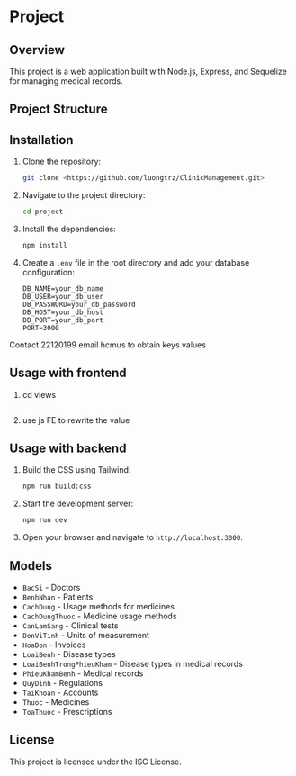 # Project

## Overview

This project is a web application built with Node.js, Express, and Sequelize for managing medical records.

## Project Structure

## Installation

1. Clone the repository:
    ```sh
    git clone <https://github.com/luongtrz/ClinicManagement.git>
    ```

2. Navigate to the project directory:
    ```sh
    cd project
    ```

3. Install the dependencies:
    ```sh
    npm install
    ```

4. Create a `.env` file in the root directory and add your database configuration:
    ```
    DB_NAME=your_db_name
    DB_USER=your_db_user
    DB_PASSWORD=your_db_password
    DB_HOST=your_db_host
    DB_PORT=your_db_port
    PORT=3000
    ```
Contact 22120199 email hcmus to obtain keys values

## Usage with frontend
1. cd views
    ```Live Server from index.js
    
2. use js FE to rewrite the value

## Usage with backend
1. Build the CSS using Tailwind:
    ```sh
    npm run build:css
    ```

2. Start the development server:
    ```sh
    npm run dev
    ```

3. Open your browser and navigate to `http://localhost:3000`.

## Models

- `BacSi` - Doctors
- `BenhNhan` - Patients
- `CachDung` - Usage methods for medicines
- `CachDungThuoc` - Medicine usage methods
- `CanLamSang` - Clinical tests
- `DonViTinh` - Units of measurement
- `HoaDon` - Invoices
- `LoaiBenh` - Disease types
- `LoaiBenhTrongPhieuKham` - Disease types in medical records
- `PhieuKhamBenh` - Medical records
- `QuyDinh` - Regulations
- `TaiKhoan` - Accounts
- `Thuoc` - Medicines
- `ToaThuoc` - Prescriptions

## License

This project is licensed under the ISC License.